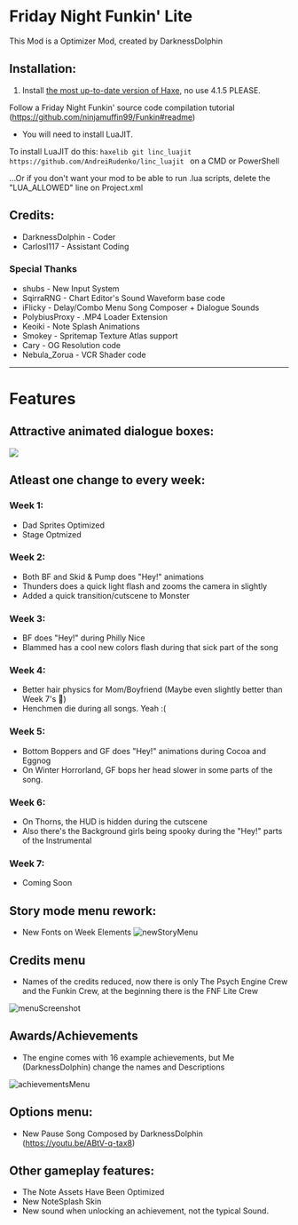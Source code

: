 # Friday Night Funkin' Lite
This Mod is a Optimizer Mod, created by DarknessDolphin

## Installation:
1. Install [the most up-to-date version of Haxe](https://haxe.org/download/), no use 4.1.5 PLEASE. 

Follow a Friday Night Funkin' source code compilation tutorial (https://github.com/ninjamuffin99/Funkin#readme)

* You will need to install LuaJIT.

To install LuaJIT do this: `haxelib git linc_luajit https://github.com/AndreiRudenko/linc_luajit ` on a CMD or PowerShell

...Or if you don't want your mod to be able to run .lua scripts, delete the "LUA_ALLOWED" line on Project.xml

## Credits:
* DarknessDolphin - Coder
* CarlosI117 - Assistant Coding

### Special Thanks
* shubs - New Input System
* SqirraRNG - Chart Editor's Sound Waveform base code
* iFlicky - Delay/Combo Menu Song Composer + Dialogue Sounds
* PolybiusProxy - .MP4 Loader Extension
* Keoiki - Note Splash Animations
* Smokey - Spritemap Texture Atlas support
* Cary - OG Resolution code
* Nebula_Zorua - VCR Shader code
_____________________________________

# Features

## Attractive animated dialogue boxes:

![](https://user-images.githubusercontent.com/44785097/127706669-71cd5cdb-5c2a-4ecc-871b-98a276ae8070.gif)


## Atleast one change to every week:
### Week 1:
  * Dad Sprites Optimized
  * Stage Optmized 
### Week 2:
  * Both BF and Skid & Pump does "Hey!" animations
  * Thunders does a quick light flash and zooms the camera in slightly
  * Added a quick transition/cutscene to Monster
### Week 3:
  * BF does "Hey!" during Philly Nice
  * Blammed has a cool new colors flash during that sick part of the song
### Week 4:
  * Better hair physics for Mom/Boyfriend (Maybe even slightly better than Week 7's :eyes:)
  * Henchmen die during all songs. Yeah :(
### Week 5:
  * Bottom Boppers and GF does "Hey!" animations during Cocoa and Eggnog
  * On Winter Horrorland, GF bops her head slower in some parts of the song.
### Week 6:
  * On Thorns, the HUD is hidden during the cutscene
  * Also there's the Background girls being spooky during the "Hey!" parts of the Instrumental
### Week 7:
  * Coming Soon


## Story mode menu rework:
* New Fonts on Week Elements
![newStoryMenu]()

## Credits menu
* Names of the credits reduced, now there is only The Psych Engine Crew and the Funkin Crew, at the beginning there is the FNF Lite Crew

![menuScreenshot]()

## Awards/Achievements
* The engine comes with 16 example achievements, but Me (DarknessDolphin) change the names and Descriptions

![achievementsMenu]()

## Options menu:
* New Pause Song Composed by DarknessDolphin (https://youtu.be/ABtV-q-tax8)

## Other gameplay features:
* The Note Assets Have Been Optimized
* New NoteSplash Skin
* New sound when unlocking an achievement, not the typical Sound.
